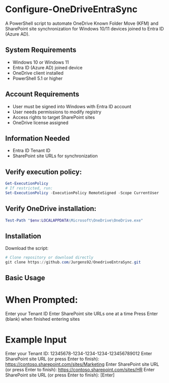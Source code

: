 # Configure-OneDriveEntraSync

A PowerShell script to automate OneDrive Known Folder Move (KFM) and SharePoint site synchronization for Windows 10/11 devices joined to Entra ID (Azure AD).

## System Requirements
* Windows 10 or Windows 11
* Entra ID (Azure AD) joined device
* OneDrive client installed
* PowerShell 5.1 or higher

## Account Requirements
* User must be signed into Windows with Entra ID account
* User needs permissions to modify registry
* Access rights to target SharePoint sites
* OneDrive license assigned

## Information Needed
* Entra ID Tenant ID
* SharePoint site URLs for synchronization

## Verify execution policy:
```powershell
Get-ExecutionPolicy
# If restricted, run:
Set-ExecutionPolicy -ExecutionPolicy RemoteSigned -Scope CurrentUser
```

## Verify OneDrive installation:
```powershell
Test-Path "$env:LOCALAPPDATA\Microsoft\OneDrive\OneDrive.exe"
```

## Installation

Download the script:
```powershell
# Clone repository or download directly
git clone https://github.com/Jurgens92/OnedriveEntraSync.git
```

## Basic Usage

# When Prompted:

Enter your Tenant ID
Enter SharePoint site URLs one at a time
Press Enter (blank) when finished entering sites

# Example Input

Enter your Tenant ID: 12345678-1234-1234-1234-123456789012
Enter SharePoint site URL (or press Enter to finish): https://contoso.sharepoint.com/sites/Marketing
Enter SharePoint site URL (or press Enter to finish): https://contoso.sharepoint.com/sites/HR
Enter SharePoint site URL (or press Enter to finish): [Enter]

